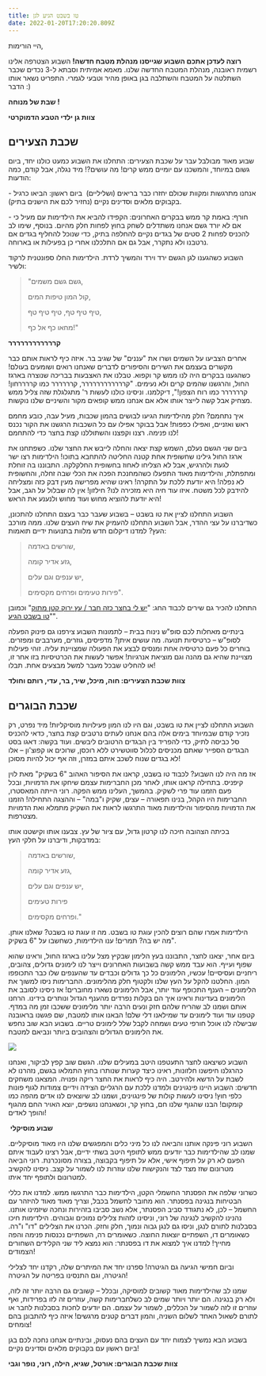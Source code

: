 ```yaml
---
title: טו בשבט הגיע לגן
date: 2022-01-20T17:20:20.809Z
---
```

היי הורימות, 

**רוצה לעדכן אתכם השבוע שגייסנו מנהלת מטבח חדשה!** השבוע הצטרפה אלינו רשמית ראובנה, מנהלת המטבח החדשה שלנו. מאמא אמיתית וסבתא ל-3 נכדים שכבר השתלטה על המטבח והשתלבה בגן באופן מהיר וטבעי לגמרי. התפריט נשאר אותו הדבר :) 

**שבת של מנוחה !**

**צוות גן ילדי הטבע הדמוקרטי**

## שכבת הצעירים

שבוע מאוד מבולבל עבר על שכבת הצעירים: התחלנו את השבוע כמעט כולנו יחד, ביום גשום במיוחד, והמשכנו עם יומיים ממש קרים! מה עושים?! מיד נגלה, אבל קודם, כמה הודעות:

\- אנחנו מתרגשות ומקוות שכולם יחזרו כבר בריאים (ושליליים)  ביום ראשון: הביאו כרגיל בקבוקים מלאים וסדינים נקיים (נחזיר לכם את הישנים בתיק).

\- חורף: באמת קר ממש בבקרים האחרונים: הקפידו להביא את הילדימות עם מעיל כי אם לא יורד גשם אנחנו משתדלים לשחק בחוץ לפחות חלק מהיום. בנוסף, שימו לב להכניס לפחות 2 סטים של בגדים נקיים להחלפה בתיק, כדי שנוכל להחליף בגדים אם נרטבנו ולא נתקרר, אבל גם אם התלכלנו אחרי כן בפעילות או בארוחה.

השבוע כשהגענו לגן הגשם ירד וירד והמשיך לרדת. הילדימות החלו ספונטנית לרקוד ולשיר:

> "גשם גשם משמים,
>
> קול המון טיפות המים,
>
> טיף טיף טף, טיף טיף טף,
>
> מחאו כף אל כף!"

**קרררררררררררר**

אחרים הצביעו על השמים ושרו את "עננים" של שגיב בר. איזה כיף לראות אותם כבר מקשרים בעצמם את השירים והסיפורים לדברים שאנחנו רואים ושומעים בעולם! כשהגענו בבקרים היה לנו ממש קר וקפוא. טבלנו את האצבעות בבריכה שנוצרה בארגז החול, והרגשנו שהמים קרים ולא נעימים. "קרררררררררררר, קרררררר כמו קררררחון! קרררררר כמו רוח הצפון!", דיקלמנו. וניסינו כולנו לעשות ר' מתגלגלת שזה צליל ממש מצחיק אבל קשה לייצר אותו אלא אם אנחנו ממש קופאים מקור והשיניים שלנו נוקשות.

איך נתחמם? חלק מהילדימות הגיעו לבושים בהמון שכבות, מעיל עבה, כובע מחמם ראש ואזניים, ואפילו כפפות! אבל בבוקר אפילו עם כל השכבות הרגשנו את הקור נכנס לנו פנימה. רצנו וקפצנו והשתוללנו קצת בחצר כדי להתחמם!

ביום שני הגשם נעלם, השמש קצת יצאה והחלה לייבש את החצר שלנו. כשפתחנו את ארגז החול גילינו שחשופית אחת קטנה החליטה להתחבא בתוכו! הילדימות רצו ישר לגעת ולהרגיש, אבל לא הצליחו לאחוז בחשופית החלקלקה. התבוננו בה זוחלת ומתפתלת, והילדימות מאוד התפעלו כשהמחנכת הפכה את הכלי שבה זחלה, והחשופית לא נפלה! היא יודעת ללכת על התקרה! ראינו שהיא מפרישה מעין דבק כזה ומצליחה להידבק לכל משטח. איזו עוד חיה היא מזכירה לנו? חילזון! אין לה שבלול על הגב, אבל היא יודעת להוציא מחוש ועוד מחוש ולנענע את הראש!

השבוע התחלנו לציין את טו בשבט – בשבוע שעבר כבר בעצם התחלנו להתכונן, כשדיברנו על עצי ההדר, אבל השבוע התחלנו להעמיק את שיח העצים שלנו. ממה מורכב העץ? למדנו דיקלום חדש מלוות בתנועות ידיים תואמות:

> שורשים באדמה,
>
> גזע אדיר קומה,
>
> יש ענפים וגם עלים,
>
> פירות טעימים ופרחים מקסימים".

התחלנו להכיר גם שירים לכבוד החג: "[יש לי בחצר כזה חבר / עץ ירוק קטן מתוק](https://www.youtube.com/watch?v=CbW58ratUQo&feature=youtu.be)" וכמובן "[טו בשבט הגיע](https://www.youtube.com/watch?v=IErHuCvUZUE)".

בינתיים מאחלות לכם סופ"ש נינוח בבית – לתמונות השבוע צירפנו גם פינוק הפעלה לסופ"ש – כרטיסיות תנועה. מה עושים איתן? מדפיסים, גוזרים, מערבבים ומפזרים. בוחרים כל פעם כרטיסיה אחת ומנסים לבצע את הפעולה שמצויינת עליה. זוהי פעילות מצויינת שהיא גם מהנה וגם מוציאת אנרגיות! אפשר לעשות את הכרטיסיות בזו אחר זו, או להחליט שבכל מעבר למשל מבצעים אחת. תבלו!

**צוות שכבת הצעירים: חוה, מיכל, שיר, בר, עדי, רותם וחולד**

## שכבת הבוגרים

השבוע התחלנו לציין את טו בשבט, וגם היו לנו המון פעילויות מוסיקליות! מיד נפרט, רק נזכיר קודם שבמיוחד בימים אלה בהם אנחנו לעתים נרטבים קצת בחצר, כדאי להכניס סל כביסה לתיק, כדי להפריד בין הבגדים הרטובים ליבשים. ועוד בקשה: דאגו בסט הבגדים הספייר שאתם מכניסים לכלול סווטשירט ללא רוכסן, שרוכים או קפוצ'ון – אלו לא בגדים שנוח לשכב איתם במזרן, וזה אף יכול להיות מסוכן!

אז מה היה לנו השבוע? לכבוד טו בשבט, קראנו את הסיפור האהוב "6 בשקיק" מאת לוין קיפניס. בתחילה קראנו אותו, לאחר מכן החברימות עצמם שיחקו את הדמויות, ובכל פעם הזמנו עוד פרי לשקיק. בהמשך, העלינו ממש הפקה. רוני הייתה המאסטרו, החברימות היו הקהל, בנינו תפאורה – עצים, שקיק ו"במה" – וההצגה התחילה! הזמנו את הדמויות מהסיפור והילדימות מאוד התרגשו לראות את השקיק מתמלא ואת הדמויות מצטרפות.

בכיתה הצהובה חיכה לנו קרטון גדול, עם ציור של עץ. צבענו אותו וקישטנו אותו במדבקות, ודיברנו על חלקי העץ:

> שורשים באדמה,
>
> גזע אדיר קומה,
>
> יש ענפים וגם עלים,
>
> פירות טעימים
>
> ופרחים מקסימים."

הילדימות אמרו שהם רוצים להכין עוגת טו בשבט. מה זו עוגת טו בשבט? שאלנו אותן. מה יש בה? תמרים! ענו הילדימות, כשחשבו על "6 בשקיק".

ביום אחר, יצאנו לחצר, התבוננו בעץ הלימון שבקיץ מצל עלינו בארגז החול, וראינו שהוא שפוף ועייף. הוא עבד ממש קשה בשבועות האחרונים וייצר לנו לימונים גדולים, צהובים, ריחניים ועסיסיים! עכשיו, הלימונים כל כך גדולים וכבדים עד שהענפים שלו כבר התכופפו המון. החלטנו להקל על העץ שלנו ולקטוף חלק מהלימונים. החברימות ניסו למשוך את הלימונים – הענף התכופף עוד יותר, אבל הלימונים נשארו מחוברים! אז ניסינו לסובב את הלימונים בעדינות וראינו איך הם בקלות נפרדים מהענף הגדול ונותרים בידינו. הרחנו אותם ושמנו לב שהריח שלהם חזק ונעים הרבה יותר מלימונים ששכבו זמן מה במדף. קטפנו עוד ועוד לימונים עד שמילאנו דלי שלם! הבאנו אותו למטבח, שם פגשנו בראובנה שבישלה לנו אוכל חורפי טעים ושמחה לקבל שלל לימונים טריים. בשבוע הבא שוב נחפש את הלימונים הגדולים והצהובים ביותר ונביאם למטבח.

![](/assets/pics/uploads/עץ-הלימון.jpeg)

השבוע כשיצאנו לחצר התעטפנו היטב במעילים שלנו. הגשם שוב קפץ לביקור, ואנחנו כהרגלנו חיפשנו חלזונות, ראינו כיצד קערות שנותרו בחוץ התמלאו בגשם, נזהרנו לא לשבת על הדשא ולהירטב. היה כיף לראות את החצר ריקה ופנויה. המצאנו משחקים חדשים: השבוע היינו פינגוינים ולמדנו ללכת עם הרגליים הצידה וידיים צמודות לגוף פונות כלפי חוץ! ניסינו לעשות קולות של פינגוינים, ושמנו לב שיוצאים לנו אדים מהפה כמו קומקום! הבנו שהגוף שלנו חם, בחוץ קר, וכשאנחנו נושפים, יוצא האויר החם מהגוף והופך לאדים!

 **שבוע מוסיקלי**

השבוע רוני פינקה אותנו והביאה לנו כל מיני כלים והמפגשים שלנו היו מאוד מוסיקליים. שמנו לב שהילדימות כבר יודעים ממש לתופף היטב בשתי ידיים, אבל רצינו לעבוד איתם הפעם לא רק על תיפוף אישי, אלא על תיפוף בקבוצה, בצורה מסונכרנת. רוני הביאה מטרונום שזז מצד לצד והנקישות שלנו עוזרות לנו לשמור על קצב. ניסינו להקשיב למטרונום ולתופף יחד איתו.

כשרוני שלפה את הפסנתר החשמלי הקטן, הילדימות כבר התרגשו ממש. למדנו את כללי הבטיחות בנגינה בפסנתר. הוא מחובר לחשמל בכבל, וצריך מאוד מאוד להיזהר עם החשמל – לכן, לא נתגודד סביב הפסנתר, אלא נשב סביבו בזהירות ונחכה שיזמינו אותנו. נהנינו להקשיב לנגינה של רוני, וניסינו לזהות צלילים נמוכים וגבוהים. הילדימות חיכו בסבלנות לתורם לנגן, וניסו גם לנגן גבוה ונמוך, חלק וחזק. הכרנו את הצלילים "דו" ו"רה. כשאומרים דו, השפתיים יוצאות החוצה. כשאומרים רה, השפתיים נכנסות פנימה והפה מחייך! למדנו איך למצוא את דו בפסנתר: הוא נמצא ליד שני הקלידים השחורים הצמודים!

וביום חמישי הגיעה גם הגיטרה! ספרנו יחד את המיתרים שלה, רקדנו יחד לצלילי הגיטרה, וגם התנסינו בפריטה על הגיטרה!

שמנו לב שהילדימות מאוד קשובים למוסיקה, ובכלל – קשובים גם הרבה יותר זה לזה, ולא רק בנגינה. הם יותר ויותר שמים לב כשלחברימות קשה, עוזרים זה לזו בפרידות, ואף עוזרים זו לזה לשמור על הכללים, לשמור על עצמם. הם יודעים לחכות בסבלנות לחבר או לתורם לשאול האחד לשלום השניה, והמון דברים קטנים מרגשים! איזה כיף להתבונן בהם צומחים!

בשבוע הבא נמשיך לצמוח יחד עם העצים בהם נעסוק, ובינתיים אנחנו נחכה לכם בגן ביום ראשון עם בקבוקים מלאים וסדינים נקיים!

**צוות שכבת הבוגרים: אורטל, שגיא, הילה, רוני, נופר וגבי**